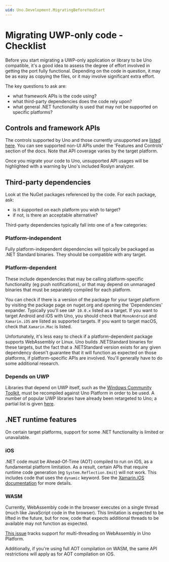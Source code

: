 ```yaml
---
uid: Uno.Development.MigratingBeforeYouStart
---
```


# Migrating UWP-only code - Checklist

Before you start migrating a UWP-only application or library to be Uno compatible, it's a good idea to assess the degree of effort involved in getting the port fully functional. Depending on the code in question, it may be as easy as copying the files, or it may involve significant extra effort.

The key questions to ask are:

 - what framework APIs is the code using?
 - what third-party dependencies does the code rely upon?
 - what general .NET functionality is used that may not be supported on specific platforms?

## Controls and framework APIs

The controls supported by Uno and those currently unsupported are [listed here](implemented-views.md). You can see supported non-UI APIs under the 'Features and Controls' section of the docs. Note that API coverage varies by the target platform.

Once you migrate your code to Uno, unsupported API usages will be highlighted with a warning by Uno's included Roslyn analyzer.

## Third-party dependencies

Look at the NuGet packages referenced by the code. For each package, ask:

 - is it supported on each platform you wish to target?
 - if not, is there an acceptable alternative?

Third-party dependencies typically fall into one of a few categories:

### Platform-independent

Fully platform-independent dependencies will typically be packaged as .NET Standard binaries. They should be compatible with any target.

### Platform-dependent

These include dependencies that may be calling platform-specific functionality (eg push notifications), or that may depend on unmanaged binaries that must be separately compiled for each platform.

You can check if there is a version of the package for your target platform by visiting the package page on nuget.org and opening the 'Dependencies' expander. Typically you'll see `UAP 10.0.x` listed as a target. If you want to target Android and iOS with Uno, you should check that `MonoAndroid` and `Xamarin.iOS` are listed as supported targets. If you want to target macOS, check that `Xamarin.Mac` is listed.

Unfortunately, it's less easy to check if a platform-dependent package supports WebAssembly or Linux. Uno builds .NETStandard binaries for these targets, but the fact that a .NETStandard version exists for any given dependency doesn't guarantee that it will function as expected on those platforms, if platform-specific APIs are involved. You'll generally have to do some additional research.

### Depends on UWP

Libraries that depend on UWP itself, such as the [Windows Community Toolkit](https://docs.microsoft.com/en-us/windows/communitytoolkit/), must be recompiled against Uno Platform in order to be used. A number of popular UWP libraries have already been retargeted to Uno; a partial list is given [here](https://github.com/unoplatform/Uno#uno-features).

## .NET runtime features

On certain target platforms, support for some .NET functionality is limited or unavailable.

### iOS

.NET code must be Ahead-Of-Time (AOT) compiled to run on iOS, as a fundamental platform limitation. As a result, certain APIs that require runtime code generation (eg `System.Reflection.Emit`) will not work. This includes code that uses the `dynamic` keyword. See the [Xamarin.iOS documentation](https://docs.microsoft.com/en-us/xamarin/ios/internals/limitations) for more details.

### WASM

Currently, WebAssembly code in the browser executes on a single thread (much like JavaScript code in the browser). This limitation is expected to be lifted in the future, but for now, code that expects additional threads to be available may not function as expected.

[This issue](https://github.com/unoplatform/uno/issues/2302) tracks support for multi-threading on WebAssembly in Uno Platform.

Additionally, if you're using full AOT compilation on WASM, the same API restrictions will apply as for AOT compilation on iOS.
